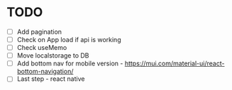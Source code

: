 # TODO

* [ ]  Add pagination
* [ ]  Check on App load if api is working
* [ ]  Check useMemo
* [ ]  Move localstorage to DB
* [ ]  Add bottom nav for mobile version - https://mui.com/material-ui/react-bottom-navigation/
* [ ]  Last step - react native
